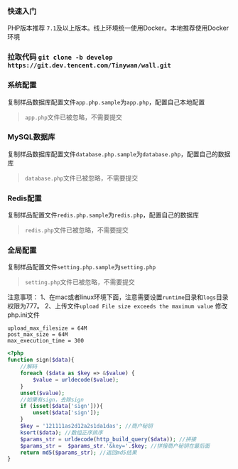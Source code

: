 ### 快速入门

PHP版本推荐 `7.1`及以上版本。线上环境统一使用Docker。本地推荐使用Docker环境

### 拉取代码 `git clone -b develop https://git.dev.tencent.com/Tinywan/wall.git`

### 系统配置

复制样品数据库配置文件`app.php.sample`为`app.php`，配置自己本地配置
> `app.php`文件已被忽略，不需要提交

### MySQL数据库

复制样品数据库配置文件`database.php.sample`为`database.php`，配置自己的数据库
> `database.php`文件已被忽略，不需要提交

### Redis配置
复制样品配置文件`redis.php.sample`为`redis.php`，配置自己的数据库
> `redis.php`文件已被忽略，不需要提交

### 全局配置
复制样品配置文件`setting.php.sample`为`setting.php`
> `setting.php`文件已被忽略，不需要提交

注意事项：
1、在mac或者linux环境下面，注意需要设置`runtime`目录和`logs`目录权限为777。
2、上传文件`upload File size exceeds the maximum value`
修改php.ini文件
```
upload_max_filesize = 64M
post_max_size = 64M
max_execution_time = 300
```

```php
<?php
function sign($data){
    //解码
    foreach ($data as $key => &$value) {
        $value = urldecode($value);
    }
    unset($value);
    //如果有sign，去除sign
    if (isset($data['sign'])){
        unset($data['sign']);
    }
    $key = '121111as2d12a2s1da1das'; //商户秘钥
    ksort($data); //数组正序排序
    $params_str = urldecode(http_build_query($data)); //拼接
    $params_str =  $params_str.'&key='.$key; //拼接商户秘钥在最后面
    return md5($params_str); //返回md5结果
}
```